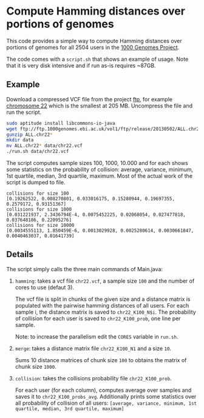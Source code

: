 # Compute Hamming distances over portions of genomes

This code provides a simple way to compute Hamming distances over portions of genomes for all 2504 users in the [1000 Genomes Project](http://www.internationalgenome.org/).

The code comes with a `script.sh` that shows an example of usage. Note that it is very disk intensive and if run as-is requires ~87GB.

## Example
Download a compressed VCF file from the project [ftp](ftp://ftp.1000genomes.ebi.ac.uk/vol1/ftp/release/20130502/), for example [chromosome 22](ftp://ftp.1000genomes.ebi.ac.uk/vol1/ftp/release/20130502/ALL.chr22.phase3_shapeit2_mvncall_integrated_v5a.20130502.genotypes.vcf.gz) which is the smallest at 205 MB.
Uncompress the file and run the script.

```bash
sudo aptitude install libcommons-io-java
wget ftp://ftp.1000genomes.ebi.ac.uk/vol1/ftp/release/20130502/ALL.chr22.phase3_shapeit2_mvncall_integrated_v5a.20130502.genotypes.vcf.gz
gunzip ALL.chr22*
mkdir data
mv ALL.chr22* data/chr22.vcf
./run.sh data/chr22.vcf
```

The script computes sample sizes 100, 1000, 10.000 and for each shows some statistics on the probability of collision: average, variance, minimum, 1st quartile, median, 3rd quartile, maximum. Most of the actual work of the script is dumped to file.
```
collisions for size 100
[0.19262522, 0.008270801, 0.033016175, 0.15280944, 0.19697355, 0.2579172, 0.93151367]
collisions for size 1000
[0.031221937, 2.3436794E-4, 0.0075452225, 0.02068054, 0.027477818, 0.037648186, 0.22095276]
collisions for size 10000
[0.0034555113, 1.850459E-6, 0.0013029928, 0.0025280614, 0.0030661847, 0.0040463037, 0.01641739]
```

## Details
The script simply calls the three main commands of Main.java:

1. `hamming`: takes a vcf file `chr22.vcf`, a sample size `100` and the number of cores to use (defaut 3).

	The vcf file is split in chunks of the given size and a distance matrix is populated with the pairwise hamming distances of all users.
	For each sample i, the distance matrix is saved to `chr22_K100_N$i`. 
	The probability of collision for each user is saved to `chr22_K100_prob`, one line per sample.

	Note: to increase the parallelism edit the `CORES` variable in `run.sh`.
	
2. `merge`: takes a distance matrix file `chr22_K100_N1` and a size `10`.

	Sums 10 distance matrices of chunk size `100` to obtains the matrix of chunk size `1000`.

3. `collision`: takes the collisions probability file `chr22_K100_prob`.

	For each user (for each column), computes average over samples and saves it to `chr22_K100_probs_avg`.
	Additionally prints some statistics over all probability of collision of all users:
   `[average, variance, minimum, 1st quartile, median, 3rd quartile, maximum]`
